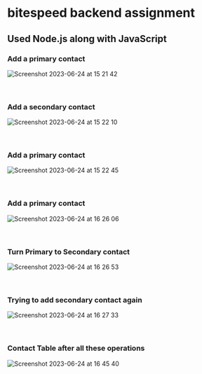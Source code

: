 # bitespeed backend assignment

## Used Node.js along with JavaScript

### Add a primary contact
![Screenshot 2023-06-24 at 15 21 42](https://github.com/deepak-bits/bitespeed/assets/40654292/4f039c1c-7b38-4986-9498-b1b6c4505aad)
\
&nbsp;
\
&nbsp;
### Add a secondary contact
![Screenshot 2023-06-24 at 15 22 10](https://github.com/deepak-bits/bitespeed/assets/40654292/0db0fe46-4298-4f37-a7bb-59408979adc6)
\
&nbsp;
\
&nbsp;
### Add a primary contact
![Screenshot 2023-06-24 at 15 22 45](https://github.com/deepak-bits/bitespeed/assets/40654292/3462d808-6491-4571-80bc-c7db0dc19f82)
\
&nbsp;
\
&nbsp;
### Add a primary contact
![Screenshot 2023-06-24 at 16 26 06](https://github.com/deepak-bits/bitespeed/assets/40654292/8aca8e90-b323-44a4-9e1b-d7397d55e0a3)
\
&nbsp;
\
&nbsp;
### Turn Primary to Secondary contact
![Screenshot 2023-06-24 at 16 26 53](https://github.com/deepak-bits/bitespeed/assets/40654292/b9fa553c-746a-422b-967c-f6264a232d5f)
\
&nbsp;
\
&nbsp;
### Trying to add secondary contact again
![Screenshot 2023-06-24 at 16 27 33](https://github.com/deepak-bits/bitespeed/assets/40654292/99396820-47f6-4dd9-8f24-169e61985683)
\
&nbsp;
\
&nbsp;
### Contact Table after all these operations
![Screenshot 2023-06-24 at 16 45 40](https://github.com/deepak-bits/bitespeed/assets/40654292/0fcbc795-fd70-4d92-9897-248cc578324b)
